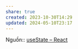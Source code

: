 ```yaml
---
share: true
created: 2023-10-30T14:29
updated: 2024-05-10T23:17
---
```

Nguồn:: [useState – React](https://react.dev/reference/react/useState#usestate)